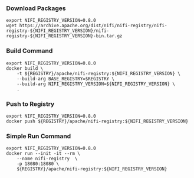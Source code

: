 ### Download Packages
```shell
export NIFI_REGISTRY_VERSION=0.8.0
wget https://archive.apache.org/dist/nifi/nifi-registry/nifi-registry-${NIFI_REGISTRY_VERSION}/nifi-registry-${NIFI_REGISTRY_VERSION}-bin.tar.gz
```

### Build Command
```shell
export NIFI_REGISTRY_VERSION=0.8.0
docker build \
    -t ${REGISTRY}/apache/nifi-registry:${NIFI_REGISTRY_VERSION} \
    --build-arg BASE_REGISTRY=$REGISTRY \
    --build-arg NIFI_REGISTRY_VERSION=${NIFI_REGISTRY_VERSION} \
    .
```

### Push to Registry
```shell
export NIFI_REGISTRY_VERSION=0.8.0
docker push ${REGISTRY}/apache/nifi-registry:${NIFI_REGISTRY_VERSION}
```

### Simple Run Command
```shell
export NIFI_REGISTRY_VERSION=0.8.0
docker run --init -it --rm \
    --name nifi-registry  \
    -p 18080:18080 \
    ${REGISTRY}/apache/nifi-registry:${NIFI_REGISTRY_VERSION}
```